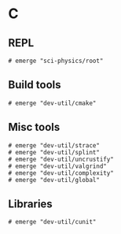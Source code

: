 # C

## REPL

```ShellSession
# emerge "sci-physics/root"
```

## Build tools

```ShellSession
# emerge "dev-util/cmake"
```

## Misc tools

```ShellSession
# emerge "dev-util/strace"
# emerge "dev-util/splint"
# emerge "dev-util/uncrustify"
# emerge "dev-util/valgrind"
# emerge "dev-util/complexity"
# emerge "dev-util/global"
```

## Libraries

```ShellSession
# emerge "dev-util/cunit"
```
